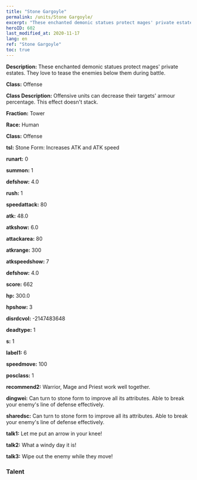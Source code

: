 ```yaml
---
title: "Stone Gargoyle"
permalink: /units/Stone Gargoyle/
excerpt: "These enchanted demonic statues protect mages' private estates. They love to tease the enemies below them during battle."
heroID: 602
last_modified_at: 2020-11-17
lang: en
ref: "Stone Gargoyle"
toc: true
---
```

 **Description:** These enchanted demonic statues protect mages' private estates. They love to tease the enemies below them during battle.

 **Class:** Offense

 **Class Description:** Offensive units can decrease their targets' armour percentage. This effect doesn't stack.

 **Fraction:** Tower

 **Race:** Human

 **Class:** Offense

 **tsl:** Stone Form: Increases ATK and ATK speed

 **runart:** 0

 **summon:** 1

 **defshow:** 4.0

 **rush:** 1

 **speedattack:** 80

 **atk:** 48.0

 **atkshow:** 6.0

 **attackarea:** 80

 **atkrange:** 300

 **atkspeedshow:** 7

 **defshow:** 4.0

 **score:** 662

 **hp:** 300.0

 **hpshow:** 3

 **disrdcvol:** -2147483648

 **deadtype:** 1

 **s:** 1

 **label1:** 6

 **speedmove:** 100

 **posclass:** 1

 **recommend2:** Warrior, Mage and Priest work well together. 

 **dingwei:** Can turn to stone form to improve all its attributes. Able to break your enemy's line of defense effectively.

 **sharedsc:** Can turn to stone form to improve all its attributes. Able to break your enemy's line of defense effectively.

 **talk1:** Let me put an arrow in your knee!

 **talk2:** What a windy day it is!

 **talk3:** Wipe out the enemy while they move!

### Talent
